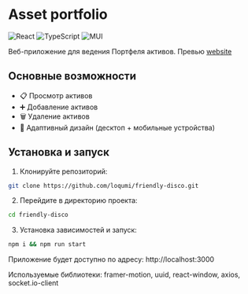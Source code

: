 # Asset portfolio

![React](https://img.shields.io/badge/React-19.0.0-blue)
![TypeScript](https://img.shields.io/badge/TypeScript-4.9.5-blue)
![MUI](https://img.shields.io/badge/MUI-6.4.7-purple)

Веб-приложение для ведения Портфеля активов.
Превью [website](https://finances-ceed5.web.app)

## Основные возможности

- 📋 Просмотр активов
- ➕ Добавление активов
- 🗑️ Удаление активов
- 📱 Адаптивный дизайн (десктоп + мобильные устройства)

## Установка и запуск

1. Клонируйте репозиторий:
```bash
git clone https://github.com/loqumi/friendly-disco.git
```
2. Перейдите в директорию проекта:
```bash
cd friendly-disco
```

3. Установка зависимостей и запуск:
```bash
npm i && npm run start
```
Приложение будет доступно по адресу: http://localhost:3000

Используемые библиотеки: framer-motion, uuid, react-window, axios, socket.io-client

